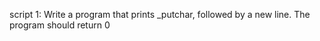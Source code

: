 script 1: Write a program that prints _putchar, followed by a new line.
The program should return 0

